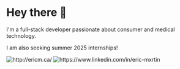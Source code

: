 # Hey there 🙉

I'm a full-stack developer passionate about consumer and medical technology.

I am also seeking summer 2025 internships!

<p>
  <a href="http://ericm.ca/" style="text-decoration:none;">
    <img src="https://img.shields.io/badge/-Portfolio-000?style=for-the-badge&amp;logo=Nextdotjs&amp;logoColor=white&amp;link=http://ericm.ca/"alt="http://ericm.ca/">
  </a>
  <a href="https://www.linkedin.com/in/eric-mxrtin" style="text-decoration:none;">
    <img src="https://img.shields.io/badge/-LinkedIn-000?style=for-the-badge&amp;logo=linkedin&amp;logoColor=white&amp;link=https://www.linkedin.com/in/eric-mxrtin"alt="https://www.linkedin.com/in/eric-mxrtin">
  </a>
</p>
